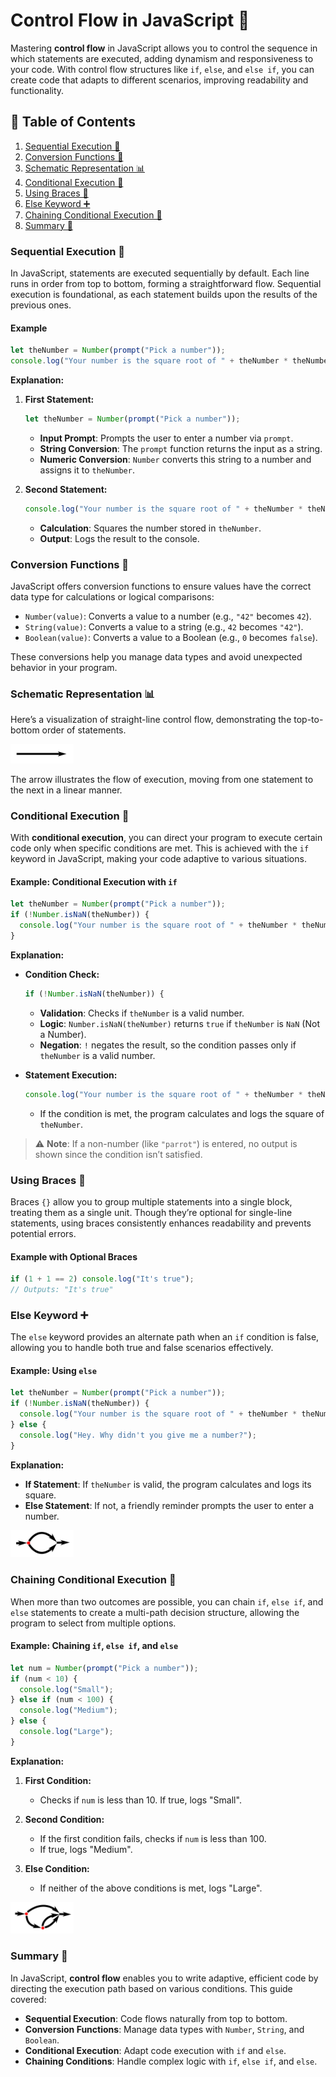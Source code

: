 # Control Flow in JavaScript 🚦

Mastering **control flow** in JavaScript allows you to control the sequence in which statements are executed, adding dynamism and responsiveness to your code. With control flow structures like `if`, `else`, and `else if`, you can create code that adapts to different scenarios, improving readability and functionality.

## 📖 Table of Contents
1. [Sequential Execution 📜](#sequential-execution-)
2. [Conversion Functions 🔄](#conversion-functions-)
3. [Schematic Representation 📊](#schematic-representation-)
4. [Conditional Execution 🔀](#conditional-execution-)
5. [Using Braces 🧱](#using-braces-)
6. [Else Keyword ➕](#else-keyword-)
7. [Chaining Conditional Execution 🔗](#chaining-conditional-execution-)
8. [Summary 🧩](#summary-)


### Sequential Execution 📜

In JavaScript, statements are executed sequentially by default. Each line runs in order from top to bottom, forming a straightforward flow. Sequential execution is foundational, as each statement builds upon the results of the previous ones.

#### Example

```javascript
let theNumber = Number(prompt("Pick a number"));
console.log("Your number is the square root of " + theNumber * theNumber);
```

**Explanation:**
1. **First Statement:**  
   ```javascript
   let theNumber = Number(prompt("Pick a number"));
   ```
   - **Input Prompt**: Prompts the user to enter a number via `prompt`.
   - **String Conversion**: The `prompt` function returns the input as a string.
   - **Numeric Conversion**: `Number` converts this string to a number and assigns it to `theNumber`.

2. **Second Statement:**  
   ```javascript
   console.log("Your number is the square root of " + theNumber * theNumber);
   ```
   - **Calculation**: Squares the number stored in `theNumber`.
   - **Output**: Logs the result to the console.

### Conversion Functions 🔄

JavaScript offers conversion functions to ensure values have the correct data type for calculations or logical comparisons:
- `Number(value)`: Converts a value to a number (e.g., `"42"` becomes `42`).
- `String(value)`: Converts a value to a string (e.g., `42` becomes `"42"`).
- `Boolean(value)`: Converts a value to a Boolean (e.g., `0` becomes `false`).

These conversions help you manage data types and avoid unexpected behavior in your program.

### Schematic Representation 📊

Here’s a visualization of straight-line control flow, demonstrating the top-to-bottom order of statements.

<img src="./images/straightline.PNG" width="20%" alt="Straight Line Control Flow">

The arrow illustrates the flow of execution, moving from one statement to the next in a linear manner.


### Conditional Execution 🔀

With **conditional execution**, you can direct your program to execute certain code only when specific conditions are met. This is achieved with the `if` keyword in JavaScript, making your code adaptive to various situations.

#### Example: Conditional Execution with `if`

```javascript
let theNumber = Number(prompt("Pick a number"));
if (!Number.isNaN(theNumber)) {
  console.log("Your number is the square root of " + theNumber * theNumber);
}
```

**Explanation:**
- **Condition Check:**  
  ```javascript
  if (!Number.isNaN(theNumber)) {
  ```
  - **Validation**: Checks if `theNumber` is a valid number.
  - **Logic**: `Number.isNaN(theNumber)` returns `true` if `theNumber` is `NaN` (Not a Number).
  - **Negation**: `!` negates the result, so the condition passes only if `theNumber` is a valid number.

- **Statement Execution:**  
  ```javascript
  console.log("Your number is the square root of " + theNumber * theNumber);
  ```
  - If the condition is met, the program calculates and logs the square of `theNumber`.

> ⚠️ **Note**: If a non-number (like `"parrot"`) is entered, no output is shown since the condition isn’t satisfied.

### Using Braces 🧱

Braces `{}` allow you to group multiple statements into a single block, treating them as a single unit. Though they’re optional for single-line statements, using braces consistently enhances readability and prevents potential errors.

#### Example with Optional Braces

```javascript
if (1 + 1 == 2) console.log("It's true");
// Outputs: "It's true"
```


### Else Keyword ➕

The `else` keyword provides an alternate path when an `if` condition is false, allowing you to handle both true and false scenarios effectively.

#### Example: Using `else`

```javascript
let theNumber = Number(prompt("Pick a number"));
if (!Number.isNaN(theNumber)) {
  console.log("Your number is the square root of " + theNumber * theNumber);
} else {
  console.log("Hey. Why didn't you give me a number?");
}
```

**Explanation:**  
- **If Statement**: If `theNumber` is valid, the program calculates and logs its square.
- **Else Statement**: If not, a friendly reminder prompts the user to enter a number.

<img src="./images/conditionalexecution.PNG" width="20%" alt="Conditional Execution Diagram">


### Chaining Conditional Execution 🔗

When more than two outcomes are possible, you can chain `if`, `else if`, and `else` statements to create a multi-path decision structure, allowing the program to select from multiple options.

#### Example: Chaining `if`, `else if`, and `else`

```javascript
let num = Number(prompt("Pick a number"));
if (num < 10) {
  console.log("Small");
} else if (num < 100) {
  console.log("Medium");
} else {
  console.log("Large");
}
```

**Explanation:**
1. **First Condition:**  
   - Checks if `num` is less than 10. If true, logs "Small".

2. **Second Condition:**  
   - If the first condition fails, checks if `num` is less than 100.
   - If true, logs "Medium".

3. **Else Condition:**  
   - If neither of the above conditions is met, logs "Large".

<img src="./images/medium.PNG" width="20%" alt="Chained Conditional Execution">


### Summary 🧩

In JavaScript, **control flow** enables you to write adaptive, efficient code by directing the execution path based on various conditions. This guide covered:
- **Sequential Execution**: Code flows naturally from top to bottom.
- **Conversion Functions**: Manage data types with `Number`, `String`, and `Boolean`.
- **Conditional Execution**: Adapt code execution with `if` and `else`.
- **Chaining Conditions**: Handle complex logic with `if`, `else if`, and `else`.
